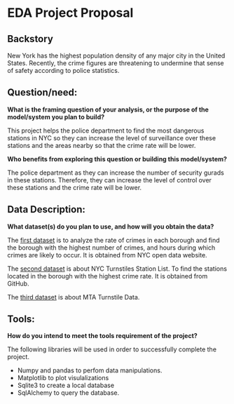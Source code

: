 # EDA Project Proposal


## Backstory

New York has the highest population density of any major city in the United States. Recently, the crime figures are threatening to undermine that sense of safety according to police statistics. 

## Question/need:

**What is the framing question of your analysis, or the purpose of the model/system you plan to build?**

This project helps the police department to find the most dangerous stations in NYC so they can increase the level of surveillance over these stations and the areas nearby so that the crime rate will be lower.

**Who benefits from exploring this question or building this model/system?**

The police department as they can increase the number of security
gurads in these stations. Therefore, they can increase the level of
control over these stations and the crime rate will be lower.




## Data Description:

**What dataset(s) do you plan to use, and how will you obtain the data?**

The [first dataset](https://www.kaggle.com/brunacmendes/nypd-complaint-data-historic-20062019]) is to analyze the rate of crimes in each borough and find the borough with the highest number of crimes, and hours during which crimes are likely to occur. It is obtained from NYC open data website.

The [second dataset](http://web.mta.info/developers/data/nyct/subway/Stations.csv) is about NYC Turnstiles Station List. To find the stations located in the borough with the highest crime rate. It is obtained from GitHub.

The [third dataset](http://web.mta.info/developers/turnstile.html) is about MTA Turnstile Data. 




## Tools:
**How do you intend to meet the tools requirement of the project?**

The following libraries will be used in order to successfully complete the project.
* Numpy and pandas to perfom data manipulations.
* Matplotlib to plot visulalizations
* Sqlite3 to create a local database
* SqlAlchemy to query the database.
